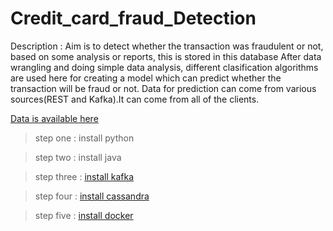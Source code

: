 # Credit_card_fraud_Detection
Description : Aim is to detect whether the transaction was fraudulent or not, based on some analysis or reports, this is stored in this database After data wrangling 
and doing simple data analysis, different clasification algorithms are used here for creating a model which can predict whether the transaction will be fraud or not.
Data for prediction can come from various sources(REST and Kafka).It can come from all of the clients.


[Data is available here](https://drive.google.com/file/d/1itzTbQFQn3ff-wH2Ch-hx6JFFRprvICL/view?usp=sharing) 

>step one : install python 

>step two : install java 

>step three : [install kafka](https://www.digitalocean.com/community/tutorials/how-to-install-apache-kafka-on-ubuntu-18-04)

>step four : [install cassandra](https://phoenixnap.com/kb/install-cassandra-on-ubuntu)

>step five : [install docker](https://www.digitalocean.com/community/tutorials/how-to-install-and-use-docker-on-ubuntu-18-04)
